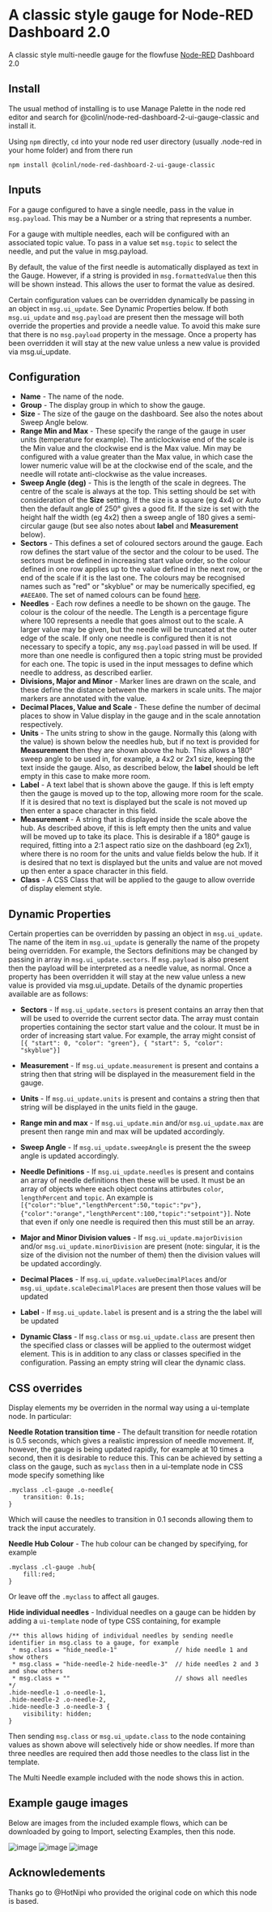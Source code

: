 # A classic style gauge for Node-RED Dashboard 2.0

A classic style multi-needle gauge for the flowfuse [Node-RED](https://nodered.org) Dashboard 2.0

## Install

The usual method of installing is to use Manage Palette in the node red editor and search for @colinl/node-red-dashboard-2-ui-gauge-classic and install it.

Using `npm` directly, `cd` into your node red user directory (usually .node-red in your home folder) and from there run
```
npm install @colinl/node-red-dashboard-2-ui-gauge-classic
```

## Inputs

For a gauge configured to have a single needle, pass in the value in `msg.payload`.  This may be a Number or a string that represents a number.

For a gauge with multiple needles, each will be configured with an associated topic value.  To pass in a value set `msg.topic` to select the needle, and put the value in msg.payload.

By default, the value of the first needle is automatically displayed as text in the Gauge.  However, if a string is provided in `msg.formattedValue` then this will be shown instead.  This allows the user to format the value as desired.

Certain configuration values can be overridden dynamically be passing in an object in `msg.ui_update`.  See Dynamic Properties below.  If both `msg.ui_update` and `msg.payload` are present then the message will both override the properties and provide a needle value.  To avoid this make sure that there is no `msg.payload` property in the message.  Once a property has been overridden it will stay at the new value unless a new value is provided via msg.ui_update.

## Configuration

* **Name** - The name of the node.
* **Group** - The display group in which to show the gauge.
* **Size** - The size of the gauge on the dashboard.  See also the notes about Sweep Angle below.
* **Range Min and Max** - These specify the range of the gauge in user units (temperature for example).  The anticlockwise end of the scale is the Min value and the clockwise end is the Max value.  Min may be configured with a value greater than the Max value, in which case the lower numeric value will be at the clockwise end of the scale, and the needle will rotate anti-clockwise as the value increases.
* **Sweep Angle (deg)** - This is the length of the scale in degrees.  The centre of the scale is always at the top.  This setting should be set with consideration of the **Size** setting.  If the size is a square (eg 4x4) or Auto then the default angle of 250° gives a good fit.  If the size is set with the height half the width (eg 4x2) then a sweep angle of 180 gives a semi-circular gauge (but see also notes about **label** and **Measurement** below).
* **Sectors** - This defines a set of coloured sectors around the gauge.  Each row defines the start value of the sector and the colour to be used.  The sectors must be defined in increasing start value order, so the colour defined in one row applies up to the value defined in the next row, or the end of the scale if it is the last one.  The colours may be recognised names such as "red" or "skyblue" or may be numerically specified, eg `#AEEA00`.  The set of named colours can be found [here](https://vuetifyjs.com/en/styles/colors/#material-colors).
* **Needles** - Each row defines a needle to be shown on the gauge.  The colour is the colour of the needle.  The Length is a percentage figure where 100 represents a needle that goes almost out to the scale.  A larger value may be given, but the needle will be truncated at the outer edge of the scale.  If only one needle is configured then it is not necessary to specify a topic, any `msg.payload` passed in will be used.  If more than one needle is configured then a topic string must be provided for each one.  The topic is used in the input messages to define which needle to address, as described earlier.
* **Divisions, Major and Minor** - Marker lines are drawn on the scale, and these define the distance between the markers in scale units.  The major markers are annotated with the value.
* **Decimal Places, Value and Scale** - These define the number of decimal places to show in Value display in the gauge and in the scale annotation respectively.
* **Units** - The units string to show in the gauge.  Normally this (along with the value) is shown below the needles hub, but if no text is provided for **Measurement** then they are shown above the hub.  This allows a 180° sweep angle to be used in, for example, a 4x2 or 2x1 size, keeping the text inside the gauge.  Also, as described below, the **label** should be left empty in this case to make more room.
* **Label** - A text label that is shown above the gauge.  If this is left empty then the gauge is moved up to the top, allowing more room for the scale.  If it is desired that no text is displayed but the scale is not moved up then enter a space character in this field.
* **Measurement** - A string that is displayed inside the scale above the hub.  As described above, if this is left empty then the units and value will be moved up to take its place.  This is desirable if a 180° gauge is required, fitting into a 2:1 aspect ratio size on the dashboard (eg 2x1), where there is no room for the units and value fields below the hub.  If it is desired that no text is displayed but the units and value are not moved up then enter a space character in this field.
* **Class** - A CSS Class that will be applied to the gauge to allow override of display element style.

## Dynamic Properties

Certain properties can be overridden by passing an object in `msg.ui_update`.  The name of the item in `msg.ui_update` is generally the name of the propety being overridden.  For example, the Sectors definitions may be changed by passing in array in `msg.ui_update.sectors`.  If `msg.payload` is also present then the payload will be interpreted as a needle value, as normal.  Once a property has been overridden it will stay at the new value unless a new value is provided via msg.ui_update.
Details of the dynamic properties available are as follows:

* **Sectors** - If `msg.ui_update.sectors` is present contains an array then that will be used to override the current sector data.  The array must contain properties containing the sector start value and the colour.  It must be in order of increasing start value.  For example, the array might consist of
`[{ "start": 0, "color": "green"}, { "start": 5, "color": "skyblue"}]`
* **Measurement** - If `msg.ui_update.measurement` is present and contains a string then that string will be displayed in the measurement field in the gauge.
* **Units** - If `msg.ui_update.units` is present and contains a string then that string will be displayed in the units field in the gauge.
* **Range min and max** - If `msg.ui_update.min` and/or `msg.ui_update.max` are present then range min and max will be updated accordingly.
* **Sweep Angle** - If `msg.ui_update.sweepAngle` is present the the sweep angle is updated accordingly.
* **Needle Definitions** - If `msg.ui_update.needles` is present and contains an array of needle definitions then these will be used. It must be an array of objects where each object contains attirbutes `color`, `lengthPercent` and `topic`.  An example is `[{"color":"blue","lengthPercent":50,"topic":"pv"},{"color":"orange","lengthPercent":100,"topic":"setpoint"}]`. Note that even if only one needle is required then this must still be an array.
* **Major and Minor Division values** - If `msg.ui_update.majorDivision` and/or `msg.ui_update.minorDivision` are present (note: singular, it is the size of the division not the number of them) then the division values will be updated accordingly.
* **Decimal Places** - If `msg.ui_update.valueDecimalPlaces` and/or `msg.ui_update.scaleDecimalPlaces` are present then those values will be updated
* **Label** - If `msg.ui_update.label` is present and is a string the the label will be updated

* **Dynamic Class** - If `msg.class` or `msg.ui_update.class` are present then the specified class or classes will be applied to the outermost widget element.  This is in addition to any class or classes specified in the configuration.  Passing an empty string will clear the dynamic class.

## CSS overrides

Display elements my be overriden in the normal way using a ui-template node.  In particular:

**Needle Rotation transition time** - The default transition for needle rotation is 0.5 seconds, which gives a realistic impression of needle movement.  If, however, the gauge is being updated rapidly, for example at 10 times a second, then it is desirable to reduce this.  This can be achieved by setting a class on the gauge, such as `myclass` then in a ui-template node in CSS mode specify something like
```
.myclass .cl-gauge .o-needle{
    transition: 0.1s;
}
```
Which will cause the needles to transition in 0.1 seconds allowing them to track the input accurately.

**Needle Hub Colour** - The hub colour can be changed by specifying, for example
```
.myclass .cl-gauge .hub{
    fill:red;
}
```
Or leave off the `.myclass` to affect all gauges.

**Hide individual needles** - Individual needles on a gauge can be hidden by adding a `ui-template` node of type CSS containing, for example
```
/** this allows hiding of individual needles by sending needle identifier in msg.class to a gauge, for example
 * msg.class = "hide_needle-1"                // hide needle 1 and show others
 * msg.class = "hide-needle-2 hide-needle-3"  // hide needles 2 and 3 and show others
 * msg.class = ""                             // shows all needles
*/
.hide-needle-1 .o-needle-1,
.hide-needle-2 .o-needle-2,
.hide-needle-3 .o-needle-3 {
    visibility: hidden;
}
```
Then sending `msg.class` or `msg.ui_update.class` to the node containing values as shown above will selectively hide or show needles.  If more than three needles are required then add those needles to the class list in the template.

The Multi Needle example included with the node shows this in action.

## Example gauge images

Below are images from the included example flows, which can be downloaded by going to Import, selecting Examples, then this node.

![image](https://github.com/colinl/node-red-dashboard-2-ui-gauge-classic/assets/38307/1793553c-0e1e-46fd-a847-06c955243be9) 
![image](https://github.com/colinl/node-red-dashboard-2-ui-gauge-classic/assets/38307/e1874da1-6cfe-47f0-9752-427b9a048ae3)
![image](https://github.com/colinl/node-red-dashboard-2-ui-gauge-classic/assets/38307/cd0bfeb9-dc2e-4e22-9279-7c5d0dac1c8c)

## Acknowledements

Thanks go to @HotNipi who provided the original code on which this node is based.

